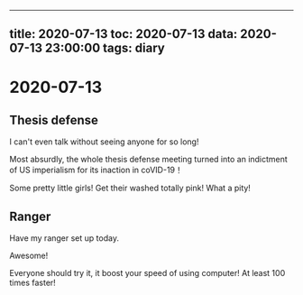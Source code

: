 
---
title: 2020-07-13
toc: 2020-07-13
data: 2020-07-13 23:00:00
tags: diary
---


# 2020-07-13

## Thesis defense

I can't even talk without seeing anyone for so long!

Most absurdly, the whole thesis defense meeting turned into an indictment of US imperialism for its inaction in coVID-19！

Some pretty little girls! Get their washed totally pink! What a pity!

## Ranger

Have my ranger set up today.

Awesome!

Everyone should try it, it boost your speed of using computer! At least 100 times faster!



